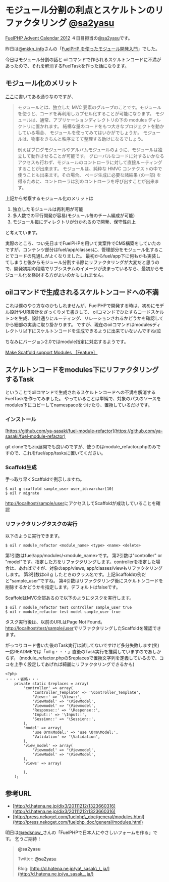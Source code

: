 # モジュール分割の利点とスケルトンのリファクタリング [@sa2yasu](https://twitter.com/sa2yasu)

[FuelPHP Advent Calendar 2012](http://atnd.org/events/33753) ４日目担当の[@sa2yasu](https://twitter.com/sa2yasu)です。

昨日は[@mkkn\_info](https://twitter.com/mkkn_info)さんの「[FuelPHP を使ったモジュール開発入門](http://mkkn.info/blog/blog/archives/1617.html)」でした。

今日はモジュール分割の話と
oilコマンドで作られるスケルトンコードに不満があったので、それを解消するFuelTaskを作った話になります。

## モジュール化のメリット

[ここ](http://press.nekoget.com/fuelphp_doc/general/modules.html)に書いてある通りなのですが、

> モジュールとは、独立した MVC 要素のグループのことです。モジュールを使うと、コードを再利用しカプセル化することが可能になります。 
> モジュールは、通常、アプリケーションディレクトリの下の modules ディレクトリに置かれます。
> 結構な量のコードをもつ大きなプロジェクトを動かしている場合、 モジュールを使ってみてはいかがでしょうか。 
> モジュールは、物事をきちんと秩序立てて整理する助けになるでしょう。
> 
> 例えばブログモジュールやアルバムモジュールのように、モジュールは独立して動作させることが可能です。
> グローバルなコードに対するいかなるアクセスも行わず、モジュールのコントローラに対して直接ルーティングすることが出来ます。 
> モジュールは、純粋な HMVC コンテクストの中で使うことも出来ます。その場合、
> ページ生成に必要な諸結果 (の一部) を得るために、コントローラは別のコントローラを呼び出すことが出来ます。

上記から考察するモジュール化のメリットは

1.  独立したモジュールは再利用が可能
2.  多人数での平行開発が容易(モジュール毎のチーム編成が可能)
3.  モジュール毎にディレクトリが分かれるので開発、保守性向上

と考えています。

実際のところ、つい先日までFuelPHPを用いて実案件でCMS構築をしていたのですが、コンテンツ部分はfuel/app/classesに、管理部分をモジュール化することでコードの見通しがよくなりました。
最初からfuel/app下に何もかも実装してしまうと後からモジュール分割する際にリファクタリングが大変だと思うので、開発初期の段階でサブシステムのイメージが決まっているなら、最初からモジュール化を検討する方がよいのかもしれません。

## oilコマンドで生成されるスケルトンコードへの不満

これは僕のやり方なのかもしれませんが、FuelPHPで開発する時は、初めにモデル設計やURI設計をざっくりメモ書きして、
oilコマンドでひたすらコードスケルトンを生成、設計通りにルーティング、リレーションされるかどうかを確認してから細部の実装に取り掛かります。
ですが、現在のoilコマンドはmodulesディレクトリ以下にスケルトンコードを生成できるように出来ていないんですね(泣

ちなみにバージョン2.0ではmodule指定に対応するようです。

[Make Scaffold support Modules ［Feature］](https://github.com/fuel/oil/issues/86)

## スケルトンコードをmodules下にリファクタリングするTask

ということでoilコマンドで生成されるスケルトンコードへの不満を解消するFuelTaskを作ってみました。
やっていることは単純で、対象のパスのソースをmodules下にコピーしてnamespaceをつけたり、置換しているだけです。

### インストール

[https://github.com/ya-sasaki/fuel-module-refactor](https://github.com/ya-sasaki/fuel-module-refactor)

git cloneでもzip展開でも良いのですが、使うのはmodule\_refactor.phpのみですので、これをfuel/app/tasksに置いてください。

### Scaffold生成

手っ取り早くScaffoldで例示しますね。

~~~~ {.syntax-highlight}
$ oil g scaffold sample_user user_id:varchar[10]
$ oil r migrate
~~~~

[http://localhost/sample/user](http://localhost/sample/user)にアクセスしてScaffoldが成功していることを確認

### リファクタリングタスクの実行

以下のように実行できます。

~~~~ {.syntax-highlight}
$ oil r module_refactor <module_name> <type> <name> <delete>
~~~~

第1引数はfuel/app/modules/\<module\_name\>です。
第2引数は"controller" or "model"です。指定した方をリファクタリングします。controllerを指定した場合は、あればですが、対象のapp/views, app/classes/viewもリファクタリングします。
第3引数はoil g したときのクラス名です。上記Scaffoldの例だと"sample\_user"ですね。
第4引数はリファクタリング後にスケルトンコードを削除するかどうかを指定します。デフォルトはfalseです。

ScaffoldはMVC全部あるので以下のようにタスクを実行します。

~~~~ {.syntax-highlight}
$ oil r module_refactor test controller sample_user true
$ oil r module_refactor test model sample_user true
~~~~

タスク実行後は、以前のURLはPage Not Found。[http://localhost/test/sample/user](http://localhost/test/sample/user)でリファクタリングしたScaffoldを確認できます。

がっつりコード書いた後のTask実行は試してないですけど多分失敗します(笑)
一応READMEでは「oil g・・・」直後のTask実行を推奨していますのであしからず。
(module\_refactor.phpの$replacesで置換文字列を定義しているので、ココを上手く設定してあげれば綺麗にリファクタリングできるかも)

~~~~ {.syntax-highlight}
<?php
・・・・省略・・・
    private static $replaces = array(
        'controller' => array(
            'Controller_Template' => '\Controller_Template',
            'View::' => '\View::',
            'ViewModel' => '\ViewModel',
            'Viewmodel' => '\Viewmodel',
            'Response::' => '\Response::',
            'Input::' => '\Input::',
            'Session::' => '\Session::',
        ),
        'model' => array(
            'use Orm\Model;' => 'use \Orm\Model;',
            'Validation' => '\Validation',
        ),
        'view_model' => array(
            'Viewmodel' => '\Viewmodel',
            'ViewModel' => '\ViewModel',
        ),
        'views' => array(

        ),
    ); 
~~~~



## 参考URL

- [http://d.hatena.ne.jp/dix3/20111212/1323660316](http://d.hatena.ne.jp/dix3/20111212/1323660316)
- [http://press.nekoget.com/fuelphp\_doc/general/modules.html](http://press.nekoget.com/fuelphp_doc/general/modules.html)

明日は[@redsnow\_](https://twitter.com/redsnow_)さんの「FuelPHPで日本人にやさしいフォームを作る」です。
乞うご期待！

>**@sa2yasu**
>
>
>
>Twitter: [@sa2yasu](https://twitter.com/sa2yasu)
>
>Blog: [http://d.hatena.ne.jp/ya\_sasak\_\_ja/](http://d.hatena.ne.jp/ya_sasak__ja/)


